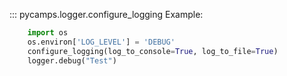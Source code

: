 ::: pycamps.logger.configure_logging
Example:
```python
    import os
    os.environ['LOG_LEVEL'] = 'DEBUG'
    configure_logging(log_to_console=True, log_to_file=True)
    logger.debug("Test")
```